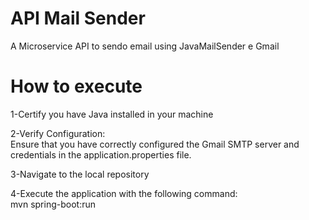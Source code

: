 # API Mail Sender
A Microservice API to sendo email using JavaMailSender e Gmail

# How to execute
1-Certify you have Java installed in your machine<br>

2-Verify Configuration:<br>
Ensure that you have correctly configured the Gmail SMTP server and credentials in the application.properties file.<br>

3-Navigate to the local repository<br>

4-Execute the application with the following command:<br>
mvn spring-boot:run 
